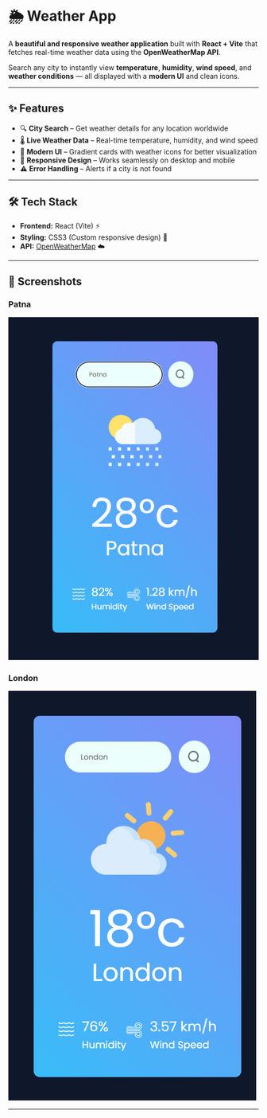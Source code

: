 # 🌦️ Weather App

A **beautiful and responsive weather application** built with **React + Vite** that fetches real-time weather data using the **OpenWeatherMap API**.  

Search any city to instantly view **temperature**, **humidity**, **wind speed**, and **weather conditions** — all displayed with a **modern UI** and clean icons.

---

## ✨ Features

- 🔍 **City Search** – Get weather details for any location worldwide  
- 🌡 **Live Weather Data** – Real-time temperature, humidity, and wind speed  
- 🎨 **Modern UI** – Gradient cards with weather icons for better visualization  
- 📱 **Responsive Design** – Works seamlessly on desktop and mobile  
- ⚠️ **Error Handling** – Alerts if a city is not found  

---

## 🛠️ Tech Stack

- **Frontend:** React (Vite) ⚡  
- **Styling:** CSS3 (Custom responsive design) 🎨  
- **API:** [OpenWeatherMap](https://openweathermap.org/api) ☁️  

---

## 📸 Screenshots  

### Patna  
![Weather App - Patna](screenshots/patna.png)  

### London  
![Weather App - London](screenshots/london.png)  

-----------------------------------------------------------------------------------------------------------------------------------------------------------------------------------------
